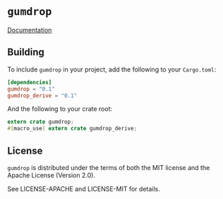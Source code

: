 # `gumdrop`

[Documentation](https://docs.rs/gumdrop/)

## Building

To include `gumdrop` in your project, add the following to your `Cargo.toml`:

```toml
[dependencies]
gumdrop = "0.1"
gumdrop_derive = "0.1"
```

And the following to your crate root:

```rust
extern crate gumdrop;
#[macro_use] extern crate gumdrop_derive;
```

## License

`gumdrop` is distributed under the terms of both the MIT license and the
Apache License (Version 2.0).

See LICENSE-APACHE and LICENSE-MIT for details.
